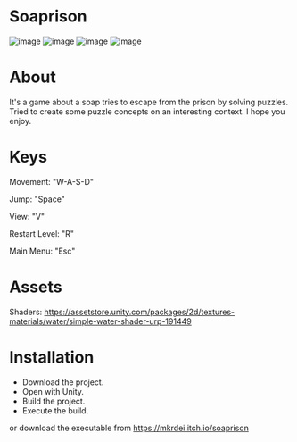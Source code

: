 # Soaprison

![image](https://user-images.githubusercontent.com/24762808/191365128-ec289ed5-3ac2-45c8-a466-c6d7773f04d4.png)
![image](https://user-images.githubusercontent.com/24762808/191364944-fe7d066f-f2dc-4518-9de3-459eefb07aed.png)
![image](https://user-images.githubusercontent.com/24762808/191365034-56f3efcf-ceab-4e53-83ed-3ef42301ea72.png)
![image](https://user-images.githubusercontent.com/24762808/191365060-f826a6ba-3311-4feb-a96f-e79f175387af.png)

# About
It's a game about a soap tries to escape from the prison by solving puzzles. Tried to create some puzzle concepts on an interesting context. I hope you enjoy.

# Keys

Movement: "W-A-S-D"

Jump: "Space"

View: "V"

Restart Level: "R"

Main Menu: "Esc"

# Assets

Shaders: https://assetstore.unity.com/packages/2d/textures-materials/water/simple-water-shader-urp-191449

# Installation

- Download the project.
- Open with Unity.
- Build the project.
- Execute the build.

or download the executable from https://mkrdei.itch.io/soaprison
